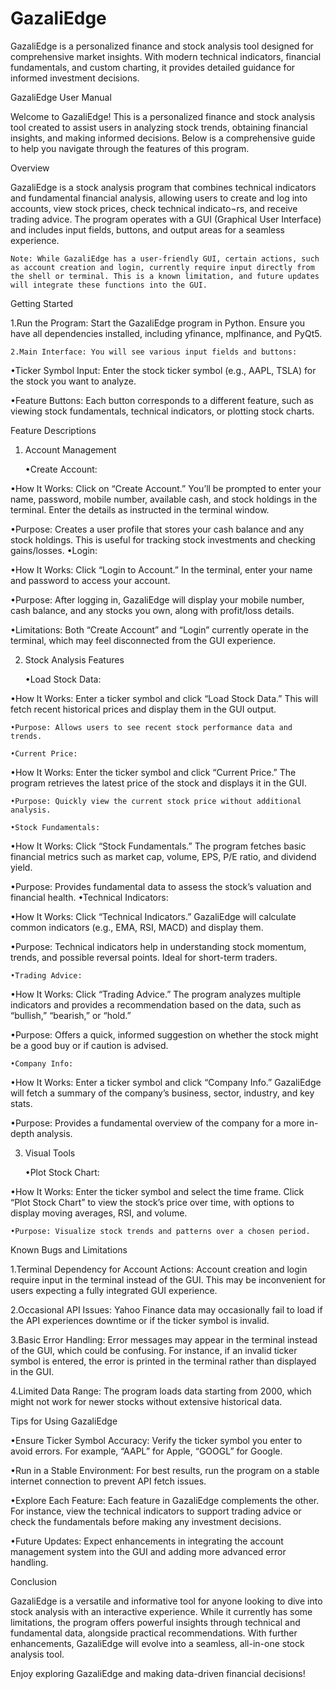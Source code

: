 # GazaliEdge
GazaliEdge is a personalized finance and stock analysis tool designed for comprehensive market insights. With modern technical indicators, financial fundamentals, and custom charting, it provides detailed guidance for informed investment decisions.

GazaliEdge User Manual

Welcome to GazaliEdge! This is a personalized finance and stock analysis tool created to assist users in analyzing stock trends, obtaining financial insights, and making informed decisions. Below is a comprehensive guide to help you navigate through the features of this program.

Overview

GazaliEdge is a stock analysis program that combines technical indicators and fundamental financial analysis, allowing users to create and log into accounts, view stock prices, check technical indicato¬rs, and receive trading advice. The program operates with a GUI (Graphical User Interface) and includes input fields, buttons, and output areas for a seamless experience.

	Note: While GazaliEdge has a user-friendly GUI, certain actions, such as account creation and login, currently require input directly from the shell or terminal. This is a known limitation, and future updates will integrate these functions into the GUI.

Getting Started

1.Run the Program: Start the GazaliEdge program in Python. Ensure you have all dependencies installed, including yfinance, mplfinance, and PyQt5.

	2.Main Interface: You will see various input fields and buttons:

•Ticker Symbol Input: Enter the stock ticker symbol (e.g., AAPL, TSLA) for the stock you want to analyze.

•Feature Buttons: Each button corresponds to a different feature, such as viewing stock fundamentals, technical indicators, or plotting stock charts.

Feature Descriptions

1. Account Management

	•Create Account:

•How It Works: Click on “Create Account.” You’ll be prompted to enter your name, password, mobile number, available cash, and stock holdings in the terminal. Enter the details as instructed in the terminal window.
	
•Purpose: Creates a user profile that stores your cash balance and any stock holdings. This is useful for tracking stock investments and checking gains/losses.
	•Login:

•How It Works: Click “Login to Account.” In the terminal, enter your name and password to access your account.

•Purpose: After logging in, GazaliEdge will display your mobile number, cash balance, and any stocks you own, along with profit/loss details.

•Limitations: Both “Create Account” and “Login” currently operate in the terminal, which may feel disconnected from the GUI experience.

2. Stock Analysis Features

	•Load Stock Data:

•How It Works: Enter a ticker symbol and click “Load Stock Data.” This will fetch recent historical prices and display them in the GUI output.

	•Purpose: Allows users to see recent stock performance data and trends.

	•Current Price:

•How It Works: Enter the ticker symbol and click “Current Price.” The program retrieves the latest price of the stock and displays it in the GUI.

	•Purpose: Quickly view the current stock price without additional analysis.

	•Stock Fundamentals:

•How It Works: Click “Stock Fundamentals.” The program fetches basic financial metrics such as market cap, volume, EPS, P/E ratio, and dividend yield.

•Purpose: Provides fundamental data to assess the stock’s valuation and financial health.
	•Technical Indicators:

•How It Works: Click “Technical Indicators.” GazaliEdge will calculate common indicators (e.g., EMA, RSI, MACD) and display them.

•Purpose: Technical indicators help in understanding stock momentum, trends, and possible reversal points. Ideal for short-term traders.

	•Trading Advice:

•How It Works: Click “Trading Advice.” The program analyzes multiple indicators and provides a recommendation based on the data, such as “bullish,” “bearish,” or “hold.”

•Purpose: Offers a quick, informed suggestion on whether the stock might be a good buy or if caution is advised.

	•Company Info:

•How It Works: Enter a ticker symbol and click “Company Info.” GazaliEdge will fetch a summary of the company’s business, sector, industry, and key stats.

•Purpose: Provides a fundamental overview of the company for a more in-depth analysis.

3. Visual Tools

	•Plot Stock Chart:

•How It Works: Enter the ticker symbol and select the time frame. Click “Plot Stock Chart” to view the stock’s price over time, with options to display moving averages, RSI, and volume.

	•Purpose: Visualize stock trends and patterns over a chosen period.

Known Bugs and Limitations

1.Terminal Dependency for Account Actions: Account creation and login require input in the terminal instead of the GUI. This may be inconvenient for users expecting a fully integrated GUI experience.

2.Occasional API Issues: Yahoo Finance data may occasionally fail to load if the API experiences downtime or if the ticker symbol is invalid.

3.Basic Error Handling: Error messages may appear in the terminal instead of the GUI, which could be confusing. For instance, if an invalid ticker symbol is entered, the error is printed in the terminal rather than displayed in the GUI.

4.Limited Data Range: The program loads data starting from 2000, which might not work for newer stocks without extensive historical data.

Tips for Using GazaliEdge

•Ensure Ticker Symbol Accuracy: Verify the ticker symbol you enter to avoid errors. For example, “AAPL” for Apple, “GOOGL” for Google.

•Run in a Stable Environment: For best results, run the program on a stable internet connection to prevent API fetch issues.

•Explore Each Feature: Each feature in GazaliEdge complements the other. For instance, view the technical indicators to support trading advice or check the fundamentals before making any investment decisions.

•Future Updates: Expect enhancements in integrating the account management system into the GUI and adding more advanced error handling.

Conclusion

GazaliEdge is a versatile and informative tool for anyone looking to dive into stock analysis with an interactive experience. While it currently has some limitations, the program offers powerful insights through technical and fundamental data, alongside practical recommendations. With further enhancements, GazaliEdge will evolve into a seamless, all-in-one stock analysis tool.

Enjoy exploring GazaliEdge and making data-driven financial decisions!
